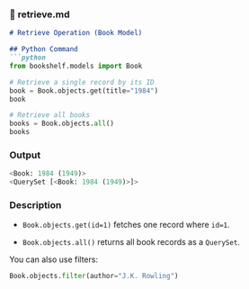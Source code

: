 ### 📝 **retrieve.md**
```markdown
# Retrieve Operation (Book Model)

## Python Command
```python
from bookshelf.models import Book

# Retrieve a single record by its ID
book = Book.objects.get(title="1984")
book

# Retrieve all books
books = Book.objects.all()
books
```

### Output

```python
<Book: 1984 (1949)>
<QuerySet [<Book: 1984 (1949)>]>
```


### Description

- `Book.objects.get(id=1)` fetches one record where `id=1`.

- `Book.objects.all()` returns all book records as a `QuerySet`.

You can also use filters:

```python
Book.objects.filter(author="J.K. Rowling")
```